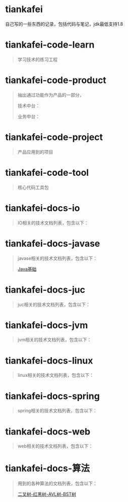 # tiankafei
自己写的一些东西的记录，包括代码与笔记，jdk最低支持1.8

# tiankafei-code-learn

> 学习技术的练习工程

# tiankafei-code-product

> 抽出通过功能作为产品的一部分，
>
> 技术中台：
>
> 业务中台：

# tiankafei-code-project

> 产品应用到的项目

# tiankafei-code-tool

> 核心代码工具包

# tiankafei-docs-io

> IO相关的技术文档列表，包含以下：
>
> 

# tiankafei-docs-javase

> javase相关的技术文档列表，包含以下：
>
> [Java基础](https://github.com/tiankafei/tiankafei/blob/master/tiankafei-docs-javase/Java%E5%9F%BA%E7%A1%80.md)

# tiankafei-docs-juc

> juc相关的技术文档列表，包含以下：

# tiankafei-docs-jvm

> jvm相关的技术文档列表，包含以下：

# tiankafei-docs-linux

> linux相关的技术文档列表，包含以下：

# tiankafei-docs-spring

> spring相关的技术文档列表，包含以下：

# tiankafei-docs-web

> web相关的技术文档列表，包含以下：

# tiankafei-docs-算法

> 用到的各种算法的文档列表，包含以下：
>
> [二叉树-红黑树-AVL树-BST树](https://github.com/tiankafei/tiankafei/blob/master/tiankafei-docs-%E7%AE%97%E6%B3%95/%E4%BA%8C%E5%8F%89%E6%A0%91-%E7%BA%A2%E9%BB%91%E6%A0%91-AVL%E6%A0%91-BST%E6%A0%91.md)

